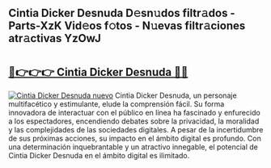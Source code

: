 ## Cintia Dicker Desnuda D𝚎sn𝚞dos filtr𝚊dos - Parts-XzK Vid𝚎os f𝚘tos - N𝚞evas filtr𝚊ciones atr𝚊ctivas YzOwJ

# <h2><a href="http://mb1dwmm.tromn.icu/?c=Cintia+Dicker+Desnuda">🔗👉👉👉 Cintia Dicker Desnuda 🔗🔗</a></h2>

[![Cintia Dicker Desnuda nuevo](https://i.imgur.com/pEAQMta.gif)](http://mb1dwmm.tromn.icu/?c=Cintia+Dicker+Desnuda)
Cintia Dicker Desnuda, un personaje multifacético y estimulante, elude la comprensión fácil. Su forma innovadora de interactuar con el público en línea ha fascinado y enfurecido a los espectadores, encendiendo debates sobre la privacidad, la moralidad y las complejidades de las sociedades digitales. A pesar de la incertidumbre de sus próximas acciones, su impacto en el ámbito digital es profundo. Con una determinación inquebrantable y un atractivo innegable, el potencial de Cintia Dicker Desnuda en el ámbito digital es ilimitado.
